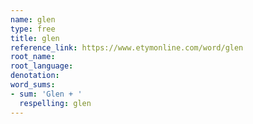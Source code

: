 ```yaml
---
name: glen
type: free
title: glen
reference_link: https://www.etymonline.com/word/glen
root_name: 
root_language: 
denotation: 
word_sums:
- sum: 'Glen + '
  respelling: glen
---
```

